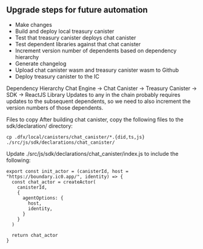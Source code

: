 ## Upgrade steps for future automation
<!-- TODO: install typicode/husky -->
- Make changes
- Build and deploy local treasury canister
- Test that treasury canister deploys chat canister
- Test dependent libraries against that chat canister
- Increment version number of dependents based on dependency hierarchy
- Generate changelog
- Upload chat canister wasm and treasury canister wasm to Github
- Deploy treasury canister to the IC


Dependency Hierarchy
Chat Engine -> Chat Canister -> Treasury Canister -> SDK -> ReactJS Library
Updates to any in the chain probably requires updates to the subsequent dependents, so we need to also increment the version numbers of those dependents. 

Files to copy
After building chat canister, copy the following files to the sdk/declaration/ directory:
<!-- Files ending with .did, .ts, and .js -->
`cp .dfx/local/canisters/chat_canister/*.{did,ts,js} ./src/js/sdk/declarations/chat_canister/`

Update ./src/js/sdk/declarations/chat_canister/index.js to include the following:

```
export const init_actor = (canisterId, host = "https://boundary.ic0.app/", identity) => {
  const chat_actor = createActor(
    canisterId,
    {
      agentOptions: {
        host,
        identity,
      }
    }
  )

  return chat_actor
}

```